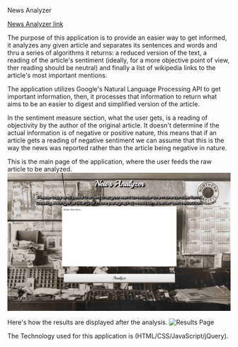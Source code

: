 News Analyzer

[News Analyzer link](https://ericrubio589.github.io/text-processor/)

The purpose of this application is to provide an easier way to get informed, it analyzes any given article and separates
its sentences and words and thru a series of algorithms it returns: a reduced version of the text, a reading of the article's
sentiment (ideally, for a more objective point of view, ther reading should be neutral) and finally a list of wikipedia links
to the article's most important mentions.

The application utilizes Google's Natural Language Processing API to get important information, then, it processes that
information to return what aims to be an easier to digest and simplified version of the article.

In the sentiment measure section, what the user gets, is a reading of objectivity by the author of the original article. It doesn't
determine if the actual information is of negative or positive nature, this means that if an article gets a reading of negative
sentiment we can assume that this is the way the news was reported rather than the article being negative in nature.

This is the main page of the application, where the user feeds the raw article to be analyzed.
![Main Page](/media/img/newsanalyzermain.png)


Here's how the results are displayed after the analysis.
![Results Page](/media/img/newsanalyzerresults.png)


The Technology used for this application is (HTML/CSS/JavaScript/jQuery).
